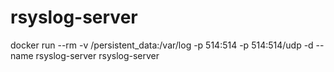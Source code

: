# rsyslog-server

docker run --rm -v /persistent_data:/var/log -p 514:514 -p 514:514/udp -d --name rsyslog-server rsyslog-server

